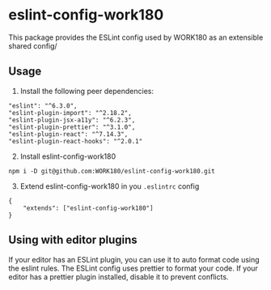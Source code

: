 # eslint-config-work180

This package provides the ESLint config used by WORK180 as an extensible shared config/

## Usage

1) Install the following peer dependencies:
```
"eslint": "^6.3.0",
"eslint-plugin-import": "^2.18.2",
"eslint-plugin-jsx-a11y": "^6.2.3",
"eslint-plugin-prettier": "^3.1.0",
"eslint-plugin-react": "^7.14.3",
"eslint-plugin-react-hooks": "^2.0.1"
```

2) Install eslint-config-work180
```
npm i -D git@github.com:WORK180/eslint-config-work180.git
```

3) Extend eslint-config-work180 in you `.eslintrc` config
```
{
    "extends": ["eslint-config-work180"]
}
```

## Using with editor plugins
If your editor has an ESLint plugin, you can use it to auto format code using the eslint rules.
The ESLint config uses prettier to format your code. If your editor has a prettier plugin installed, disable it to prevent conflicts.

